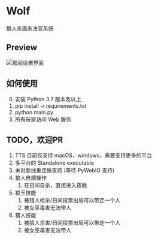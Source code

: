 # Wolf
狼人杀面杀法官系统

Preview
--
![房间设置界面](doc/room_setting.png)

如何使用
--
0. 安装 Python 3.7 版本及以上
1. pip install -r requirements.txt
2. python main.py
3. 所有玩家访问 Web 服务

TODO，欢迎PR
--
1. TTS 目前仅支持 macOS，windows，需要支持更多的平台
2. 多平台的 Standalone executable
3. 未对断线重连做支持 (等待 PyWebIO 支持)
4. 狼人自爆操作
   1. 在日间自杀，直接进入夜晚
5. 狼王技能
    1. 被猎人枪杀/日间投票出局可以带走一个人
    2. 被女巫毒害无法带人
6. 猎人技能
    1. 被狼人杀害/日间投票出局可以带走一个人
    2. 被女巫毒害无法带人